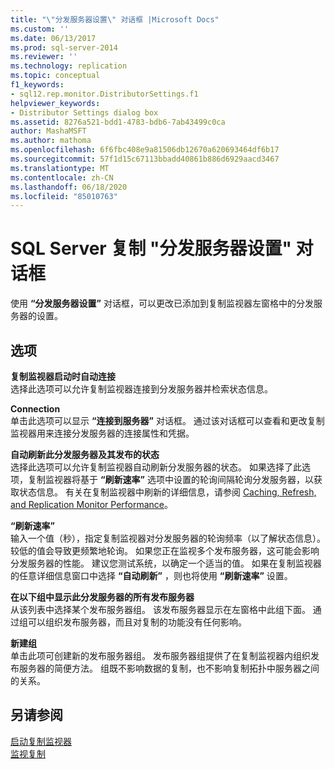 ```yaml
---
title: "\"分发服务器设置\" 对话框 |Microsoft Docs"
ms.custom: ''
ms.date: 06/13/2017
ms.prod: sql-server-2014
ms.reviewer: ''
ms.technology: replication
ms.topic: conceptual
f1_keywords:
- sql12.rep.monitor.DistributorSettings.f1
helpviewer_keywords:
- Distributor Settings dialog box
ms.assetid: 8276a521-bdd1-4783-bdb6-7ab43499c0ca
author: MashaMSFT
ms.author: mathoma
ms.openlocfilehash: 6f6fbc408e9a81506db12670a620693464df6b17
ms.sourcegitcommit: 57f1d15c67113bbadd40861b886d6929aacd3467
ms.translationtype: MT
ms.contentlocale: zh-CN
ms.lasthandoff: 06/18/2020
ms.locfileid: "85010763"
---
```

# <a name="sql-server-replication-distributor-settings-dialog-box"></a>SQL Server 复制 "分发服务器设置" 对话框
  使用 **“分发服务器设置”** 对话框，可以更改已添加到复制监视器左窗格中的分发服务器的设置。  
  
## <a name="options"></a>选项  
 **复制监视器启动时自动连接**  
 选择此选项可以允许复制监视器连接到分发服务器并检索状态信息。  
  
 **Connection**  
 单击此选项可以显示 **“连接到服务器”** 对话框。 通过该对话框可以查看和更改复制监视器用来连接分发服务器的连接属性和凭据。  
  
 **自动刷新此分发服务器及其发布的状态**  
 选择此选项可以允许复制监视器自动刷新分发服务器的状态。 如果选择了此选项，复制监视器将基于 **“刷新速率”** 选项中设置的轮询间隔轮询分发服务器，以获取状态信息。 有关在复制监视器中刷新的详细信息，请参阅 [Caching, Refresh, and Replication Monitor Performance](monitor/caching-refresh-and-replication-monitor-performance.md)。  
  
 **“刷新速率”**  
 输入一个值（秒），指定复制监视器对分发服务器的轮询频率（以了解状态信息）。 较低的值会导致更频繁地轮询。 如果您正在监视多个发布服务器，这可能会影响分发服务器的性能。 建议您测试系统，以确定一个适当的值。 如果在复制监视器的任意详细信息窗口中选择 **“自动刷新”** ，则也将使用 **“刷新速率”** 设置。  
  
 **在以下组中显示此分发服务器的所有发布服务器**  
 从该列表中选择某个发布服务器组。 该发布服务器显示在左窗格中此组下面。 通过组可以组织发布服务器，而且对复制的功能没有任何影响。  
  
 **新建组**  
 单击此项可创建新的发布服务器组。 发布服务器组提供了在复制监视器内组织发布服务器的简便方法。 组既不影响数据的复制，也不影响复制拓扑中服务器之间的关系。  
  
## <a name="see-also"></a>另请参阅  
 [启动复制监视器](monitor/start-the-replication-monitor.md)   
 [监视复制](monitoring-replication.md)  
  
  
